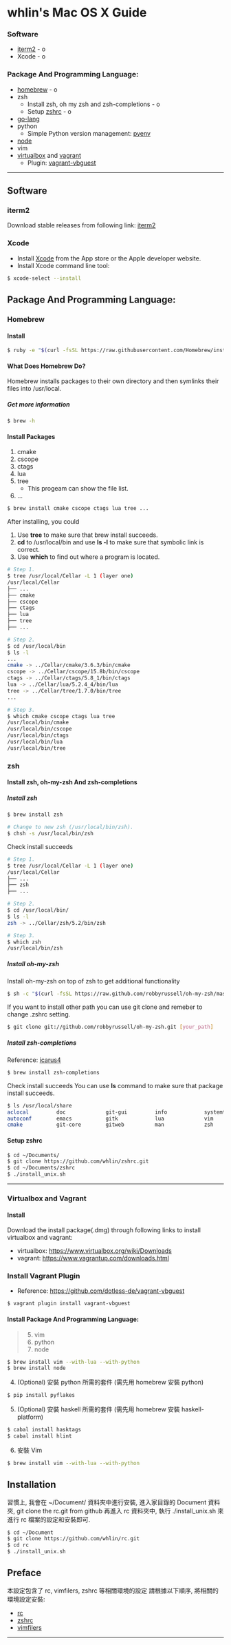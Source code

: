 # whlin's Mac OS X Guide

### Software
* [iterm2] - o
* Xcode - o 

### Package And Programming Language:
* [homebrew] - o
* zsh
    - Install zsh, oh my zsh and zsh-completions - o
    - Setup [zshrc] - o
* [go-lang]
* python
    - Simple Python version management: [pyenv]
* [node]
* vim
* [virtualbox] and [vagrant]
    - Plugin: [vagrant-vbguest]

---

## Software
### iterm2

Download stable releases from following link: [iterm2]

### Xcode

* Install [Xcode] from the App store or the Apple developer website.
* Install Xcode command line tool:

```sh
$ xcode-select --install
```

## Package And Programming Language:
### Homebrew
#### Install

```sh
$ ruby -e "$(curl -fsSL https://raw.githubusercontent.com/Homebrew/install/master/install)"
```

#### What Does Homebrew Do?
Homebrew installs packages to their own directory and then symlinks their files into /usr/local.

##### Get more information
```sh
$ brew -h
```

#### Install Packages
1. cmake  
2. cscope 
3. ctags  
4. lua    
5. tree
    - This progeam can show the file list.
6. ...

```sh
$ brew install cmake cscope ctags lua tree ...
```

After installing, you could

1. Use **tree** to make sure that brew install succeeds.
2. **cd** to /usr/local/bin and use **ls -l** to make sure that symbolic link is correct.
3. Use **which** to find out where a program is located.  

```sh
# Step 1.
$ tree /usr/local/Cellar -L 1 (layer one)
/usr/local/Cellar
├── ...
├── cmake
├── cscope
├── ctags
├── lua
├── tree
├── ...

# Step 2.
$ cd /usr/local/bin
$ ls -l
...
cmake -> ../Cellar/cmake/3.6.3/bin/cmake
cscope -> ../Cellar/cscope/15.8b/bin/cscope
ctags -> ../Cellar/ctags/5.8_1/bin/ctags
lua -> ../Cellar/lua/5.2.4_4/bin/lua
tree -> ../Cellar/tree/1.7.0/bin/tree
...

# Step 3.
$ which cmake cscope ctags lua tree
/usr/local/bin/cmake
/usr/local/bin/cscope
/usr/local/bin/ctags
/usr/local/bin/lua
/usr/local/bin/tree
```

### zsh
#### Install zsh, oh-my-zsh And zsh-completions

##### Install zsh
```sh
$ brew install zsh

# Change to new zsh (/usr/local/bin/zsh).
$ chsh -s /usr/local/bin/zsh
```

Check install succeeds
```sh
# Step 1.
$ tree /usr/local/Cellar -L 1 (layer one)
/usr/local/Cellar
├── ...
├── zsh
├── ...

# Step 2.
$ cd /usr/local/bin/
$ ls -l
zsh -> ../Cellar/zsh/5.2/bin/zsh

# Step 3.
$ which zsh
/usr/local/bin/zsh
```

##### Install oh-my-zsh
Install oh-my-zsh on top of zsh to get additional functionality
```sh
$ sh -c "$(curl -fsSL https://raw.github.com/robbyrussell/oh-my-zsh/master/tools/install.sh)"
```

If you want to install other path you can use git clone and remeber to change .zshrc setting.
```sh
$ git clone git://github.com/robbyrussell/oh-my-zsh.git [your_path]
```

##### Install zsh-completions
Reference: [icarus4]
```sh
$ brew install zsh-completions  
```

Check install succeeds
You can use **ls** command to make sure that package install succeeds.
```sh
$ ls /usr/local/share
aclocal         doc             git-gui         info            systemtap       zsh-completions
autoconf        emacs           gitk            lua             vim
cmake           git-core        gitweb          man             zsh
```

#### Setup zshrc
```sh
$ cd ~/Documents/
$ git clone https://github.com/whlin/zshrc.git
$ cd ~/Documents/zshrc
$ ./install_unix.sh
```
---

### Virtualbox and Vagrant
#### Install
Download the install package(.dmg) through following links to install virtualbox and vagrant:
* virtualbox: <https://www.virtualbox.org/wiki/Downloads>
* vagrant: <https://www.vagrantup.com/downloads.html>

### Install Vagrant Plugin
* Reference: <https://github.com/dotless-de/vagrant-vbguest>

```sh
$ vagrant plugin install vagrant-vbguest
```

#### Install Package And Programming Language:
> 5. vim
> 6. python
> 7. node


```sh
$ brew install vim --with-lua --with-python
$ brew install node
```


4. (Optional) 安裝 python 所需的套件 (需先用 homebrew 安裝 python)

```sh
$ pip install pyflakes

```

5. (Optional) 安裝 haskell 所需的套件 (需先用 homebrew 安裝 haskell-platform)
```sh
$ cabal install hasktags
$ cabal install hlint
```

6. 安裝 Vim
```sh
$ brew install vim --with-lua --with-python
```

## Installation

習慣上, 我會在 ~/Document/ 資料夾中進行安裝,
進入家目錄的 Document 資料夾, git clone the rc.git from github
再進入 rc 資料夾中, 執行 ./install_unix.sh 來進行 rc 檔案的設定和安裝即可.

```sh
$ cd ~/Document
$ git clone https://github.com/whlin/rc.git
$ cd rc
$ ./install_unix.sh
```
## Preface

本設定包含了 rc, vimfilers, zshrc 等相關環境的設定
請根據以下順序, 將相關的環境設定安裝:
    
 - [rc] 
 - [zshrc]
 - [vimfilers]
___

<!--github link-->
[rc]: <https://github.com/whlin/rc>
[zshrc]: <https://github.com/whlin/zshrc>
[vimfilers]: <https://github.com/whlin/vimfilers>

<!--software and package link-->
[homebrew]: <http://brew.sh/>
[Xcode]: <https://developer.apple.com/xcode/>
[iterm2]: <https://www.iterm2.com/downloads.html>
[icarus4]: <http://icarus4.logdown.com/posts/177661-from-bash-to-zsh-setup-tips>
[virtualbox]: <https://www.virtualbox.org/wiki/Downloads>
[vagrant]: <https://www.vagrantup.com/downloads.html>
[vagrant-vbguest]: <https://github.com/dotless-de/vagrant-vbguest>

<!--programming language link-->
[go-lang]: <https://golang.org/doc/install>
[pyenv]: <https://github.com/yyuu/pyenv-installer>
[node]: <http://blog.teamtreehouse.com/install-node-js-npm-mac>
